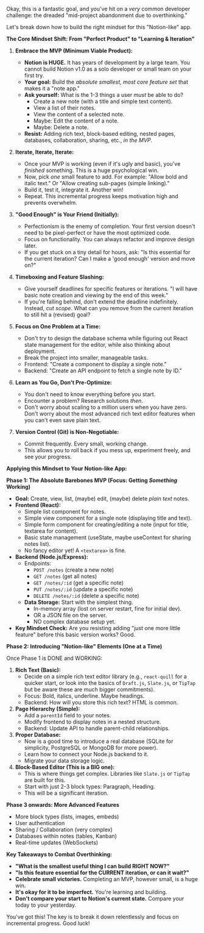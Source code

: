 Okay, this is a fantastic goal, and you've hit on a *very* common developer challenge: the dreaded "mid-project abandonment due to overthinking."

Let's break down how to build the right mindset for this "Notion-like" app.

**The Core Mindset Shift: From "Perfect Product" to "Learning & Iteration"**

1.  **Embrace the MVP (Minimum Viable Product):**
    *   **Notion is HUGE.** It has years of development by a large team. You cannot build Notion v1.0 as a solo developer or small team on your first try.
    *   **Your goal:** Build the *absolute smallest, most core feature set* that makes it a "note app."
    *   **Ask yourself:** What is the 1-3 things a user *must* be able to do?
        *   Create a new note (with a title and simple text content).
        *   View a list of their notes.
        *   View the content of a selected note.
        *   Maybe: Edit the content of a note.
        *   Maybe: Delete a note.
    *   **Resist:** Adding rich text, block-based editing, nested pages, databases, collaboration, sharing, etc., *in the MVP*.

2.  **Iterate, Iterate, Iterate:**
    *   Once your MVP is working (even if it's ugly and basic), you've *finished* something. This is a huge psychological win.
    *   Now, pick *one* small feature to add. For example: "Allow bold and italic text." Or "Allow creating sub-pages (simple linking)."
    *   Build it, test it, integrate it. Another win!
    *   Repeat. This incremental progress keeps motivation high and prevents overwhelm.

3.  **"Good Enough" is Your Friend (Initially):**
    *   Perfectionism is the enemy of completion. Your first version doesn't need to be pixel-perfect or have the most optimized code.
    *   Focus on functionality. You can always refactor and improve design later.
    *   If you get stuck on a tiny detail for hours, ask: "Is this essential for the current iteration? Can I make a 'good enough' version and move on?"

4.  **Timeboxing and Feature Slashing:**
    *   Give yourself deadlines for specific features or iterations. "I will have basic note creation and viewing by the end of this week."
    *   If you're falling behind, don't extend the deadline indefinitely. Instead, *cut scope*. What can you remove from the current iteration to still hit a (revised) goal?

5.  **Focus on One Problem at a Time:**
    *   Don't try to design the database schema while figuring out React state management for the editor, while also thinking about deployment.
    *   Break the project into smaller, manageable tasks.
    *   Frontend: "Create a component to display a single note."
    *   Backend: "Create an API endpoint to fetch a single note by ID."

6.  **Learn as You Go, Don't Pre-Optimize:**
    *   You don't need to know everything before you start.
    *   Encounter a problem? Research solutions *then*.
    *   Don't worry about scaling to a million users when you have zero. Don't worry about the most advanced rich text editor features when you can't even save plain text.

7.  **Version Control (Git) is Non-Negotiable:**
    *   Commit frequently. Every small, working change.
    *   This allows you to roll back if you mess up, experiment freely, and see your progress.

**Applying this Mindset to Your Notion-like App:**

**Phase 1: The Absolute Barebones MVP (Focus: Getting *Something* Working)**

*   **Goal:** Create, view, list, (maybe) edit, (maybe) delete *plain text* notes.
*   **Frontend (React):**
    *   Simple list component for notes.
    *   Simple view component for a single note (displaying title and text).
    *   Simple form component for creating/editing a note (input for title, textarea for content).
    *   Basic state management (useState, maybe useContext for sharing notes list).
    *   No fancy editor yet! A `<textarea>` is fine.
*   **Backend (Node.js/Express):**
    *   Endpoints:
        *   `POST /notes` (create a new note)
        *   `GET /notes` (get all notes)
        *   `GET /notes/:id` (get a specific note)
        *   `PUT /notes/:id` (update a specific note)
        *   `DELETE /notes/:id` (delete a specific note)
    *   **Data Storage:** Start with the simplest thing.
        *   In-memory array (lost on server restart, fine for initial dev).
        *   OR a JSON file on the server.
        *   NO complex database setup yet.
*   **Key Mindset Check:** Are you resisting adding "just one more little feature" before this basic version works? Good.

**Phase 2: Introducing "Notion-like" Elements (One at a Time)**

Once Phase 1 is DONE and WORKING:

1.  **Rich Text (Basic):**
    *   Decide on a simple rich text editor library (e.g., `react-quill` for a quicker start, or look into the basics of `Draft.js`, `Slate.js`, or `TipTap` but be aware these are much bigger commitments).
    *   Focus: Bold, italics, underline. Maybe headings.
    *   Backend: How will you store this rich text? HTML is common.
2.  **Page Hierarchy (Simple):**
    *   Add a `parentId` field to your notes.
    *   Modify frontend to display notes in a nested structure.
    *   Backend: Update API to handle parent-child relationships.
3.  **Proper Database:**
    *   Now is a good time to introduce a real database (SQLite for simplicity, PostgreSQL or MongoDB for more power).
    *   Learn how to connect your Node.js backend to it.
    *   Migrate your data storage logic.
4.  **Block-Based Editor (This is a BIG one):**
    *   This is where things get complex. Libraries like `Slate.js` or `TipTap` are built for this.
    *   Start with just 2-3 block types: Paragraph, Heading.
    *   This will be a significant iteration.

**Phase 3 onwards: More Advanced Features**

*   More block types (lists, images, embeds)
*   User authentication
*   Sharing / Collaboration (very complex)
*   Databases within notes (tables, Kanban)
*   Real-time updates (WebSockets)

**Key Takeaways to Combat Overthinking:**

*   **"What is the smallest useful thing I can build RIGHT NOW?"**
*   **"Is this feature essential for the CURRENT iteration, or can it wait?"**
*   **Celebrate small victories.** Completing an MVP, however small, is a huge win.
*   **It's okay for it to be imperfect.** You're learning and building.
*   **Don't compare your start to Notion's current state.** Compare your today to your yesterday.

You've got this! The key is to break it down relentlessly and focus on incremental progress. Good luck!